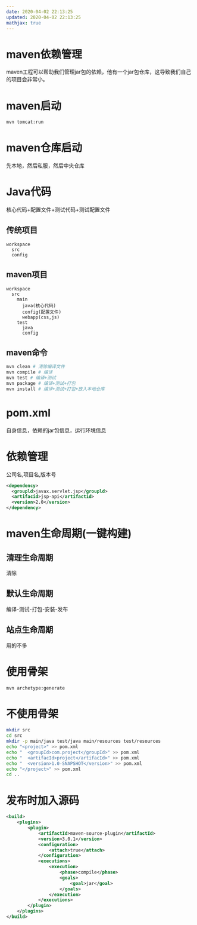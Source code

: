 ```yaml
---
date: 2020-04-02 22:13:25
updated: 2020-04-02 22:13:25
mathjax: true
---
```


# maven依赖管理
 maven工程可以帮助我们管理jar包的依赖，他有一个jar包仓库，这导致我们自己的项目会非常小。

# maven启动
```sh
mvn tomcat:run
```

# maven仓库启动
 先本地，然后私服，然后中央仓库

# Java代码
 核心代码+配置文件+测试代码+测试配置文件
## 传统项目
```dir
workspace
  src
  config
```

<!-- more -->

## maven项目
```dir
workspace
  src
    main
      java(核心代码)
      config(配置文件)
      webapp(css,js)
    test
      java
      config
```

## maven命令
```sh
mvn clean # 清除编译文件
mvn compile # 编译
mvn test # 编译+测试
mvn package # 编译+测试+打包
mvn install # 编译+测试+打包+放入本地仓库
```
# pom.xml
 自身信息，依赖的jar包信息，运行环境信息

# 依赖管理
 公司名,项目名,版本号
```xml
<dependency>
  <groupld>javax.servlet.jsp</groupld>
  <artifacid>jsp-api</artifactid>
  <version>2.0</version>
</dependency>
```

# maven生命周期(一键构建)
## 清理生命周期
 清除
## 默认生命周期
编译-测试-打包-安装-发布
## 站点生命周期
 用的不多

# 使用骨架
```sh
mvn archetype:generate
```

# 不使用骨架
```sh
mkdir src
cd src
mkdir -p main/java test/java main/resources test/resources
echo "<project>" >> pom.xml
echo "  <groupId>com.project</groupId>" >> pom.xml
echo "  <artifacId>project</artifacId>" >> pom.xml
echo "  <version>1.0-SNAPSHOT</version>" >> pom.xml
echo "</project>" >> pom.xml
cd ..
```





# 发布时加入源码

```xml
<build>
    <plugins>
        <plugin>
            <artifactId>maven-source-plugin</artifactId>
            <version>3.0.1</version>
            <configuration>
                <attach>true</attach>
            </configuration>
            <executions>
                <execution>
                    <phase>compile</phase>
                    <goals>
                        <goal>jar</goal>
                    </goals>
                </execution>
            </executions>
        </plugin>
    </plugins>
</build>
```